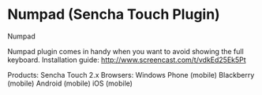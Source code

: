 Numpad (Sencha Touch Plugin)
======

Numpad 


Numpad plugin comes in handy when you want to avoid showing the full keyboard.
Installation guide: http://www.screencast.com/t/vdkEd25Ek5Pt

Products: Sencha Touch 2.x
Browsers: Windows Phone (mobile) Blackberry (mobile) Android (mobile) iOS (mobile)
